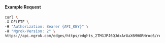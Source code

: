 <!-- Code generated for API Clients. DO NOT EDIT. -->

#### Example Request

```bash
curl \
-X DELETE \
-H "Authorization: Bearer {API_KEY}" \
-H "Ngrok-Version: 2" \
https://api.ngrok.com/edges/https/edghts_2TMGJPJ6QJdxArUaX6MH0RNroc6/routes/edghtsrt_2TMGJSTwulwM0fv46SnYgW1IpNT/oauth
```

